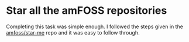 # Star all the amFOSS repositories
Completing this task was simple enough. I followed the steps given in the [amfoss/star-me](https://github.com/amfoss/star-me) repo and it was easy to follow through.
